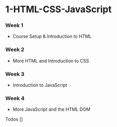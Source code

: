 # 1-HTML-CSS-JavaScript

### Week 1
 - Course Setup & Introduction to HTML
### Week 2
 - More HTML and Introduction to CSS
### Week 3
 - Introduction to JavaScript
### Week 4
 - More JavaScript and the HTML DOM

Todos
 []